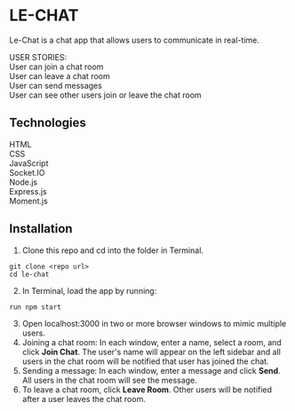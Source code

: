# LE-CHAT

Le-Chat is a chat app that allows users to communicate in real-time. 

USER STORIES:  
User can join a chat room  
User can leave a chat room  
User can send messages  
User can see other users join or leave the chat room  

## Technologies

HTML  
CSS  
JavaScript  
Socket.IO  
Node.js  
Express.js  
Moment.js  

## Installation

1. Clone this repo and cd into the folder in Terminal.  

```  
git clone <repo url>  
cd le-chat 
```  

2. In Terminal, load the app by running:
```  
run npm start
```  

3. Open localhost:3000 in two or more browser windows to mimic multiple users.  
4. Joining a chat room: In each window, enter a name, select a room, and click **Join Chat**. The user's name will appear on the left sidebar and all users in the chat room will be notified that  user has joined the chat.    
5. Sending a message: In each window, enter a message and click **Send**. All users in the chat room will see the message.   
6. To leave a chat room, click **Leave Room**. Other users will be notified after a user leaves the chat room.  

